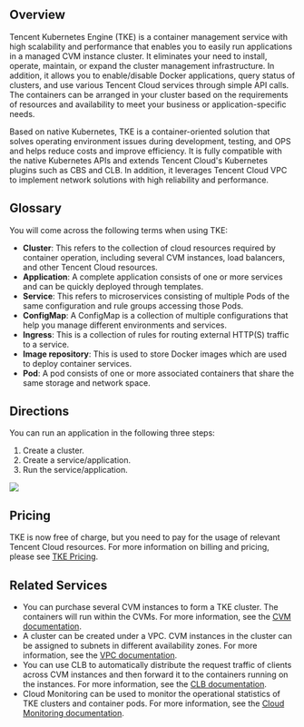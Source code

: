 ## Overview
Tencent Kubernetes Engine (TKE) is a container management service with high scalability and performance that enables you to easily run applications in a managed CVM instance cluster. It eliminates your need to install, operate, maintain, or expand the cluster management infrastructure. In addition, it allows you to enable/disable Docker applications, query status of clusters, and use various Tencent Cloud services through simple API calls. The containers can be arranged in your cluster based on the requirements of resources and availability to meet your business or application-specific needs.

Based on native Kubernetes, TKE is a container-oriented solution that solves operating environment issues during development, testing, and OPS and helps reduce costs and improve efficiency. It is fully compatible with the native Kubernetes APIs and extends Tencent Cloud's Kubernetes plugins such as CBS and CLB. In addition, it leverages Tencent Cloud VPC to implement network solutions with high reliability and performance.

## Glossary

You will come across the following terms when using TKE:
- **Cluster**: This refers to the collection of cloud resources required by container operation, including several CVM instances, load balancers, and other Tencent Cloud resources.
- **Application**: A complete application consists of one or more services and can be quickly deployed through templates.
- **Service**: This refers to microservices consisting of multiple Pods of the same configuration and rule groups accessing those Pods.
- **ConfigMap**: A ConfigMap is a collection of multiple configurations that help you manage different environments and services.
- **Ingress**: This is a collection of rules for routing external HTTP(S) traffic to a service.
- **Image repository**: This is used to store Docker images which are used to deploy container services.
- **Pod**: A pod consists of one or more associated containers that share the same storage and network space.

## Directions
You can run an application in the following three steps:
1. Create a cluster.
2. Create a service/application.
3. Run the service/application.

![][manual]

## Pricing
TKE is now free of charge, but you need to pay for the usage of relevant Tencent Cloud resources. For more information on billing and pricing, please see [TKE Pricing](https://cloud.tencent.com/doc/product/457/6770).

## Related Services

- You can purchase several CVM instances to form a TKE cluster. The containers will run within the CVMs. For more information, see the [CVM documentation](https://cloud.tencent.com/doc/product/213).
- A cluster can be created under a VPC. CVM instances in the cluster can be assigned to subnets in different availability zones. For more information, see the [VPC documentation](https://cloud.tencent.com/doc/product/215).
- You can use CLB to automatically distribute the request traffic of clients across CVM instances and then forward it to the containers running on the instances. For more information, see the [CLB documentation](https://cloud.tencent.com/doc/product/214).
- Cloud Monitoring can be used to monitor the operational statistics of TKE clusters and container pods. For more information, see the [Cloud Monitoring documentation](https://cloud.tencent.com/doc/product/248).



[manual]:https://main.qcloudimg.com/raw/b21c1ca7d7013078a55d854a987c012a.png
